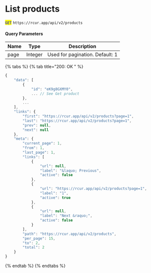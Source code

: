 # List products

<mark style="color:blue;">`GET`</mark> `https://rcur.app/api/v2/products`

#### Query Parameters

| Name | Type    | Description                     |
| ---- | ------- | ------------------------------- |
| page | Integer | Used for pagination. Default: 1 |

{% tabs %}
{% tab title="200: OK " %}
```javascript
{
    "data": [
        {
            "id": "eK9g8GXMY0",
            ... // See Get product
        },
        ...
    ],
    "links": {
        "first": "https://rcur.app/api/v2/products?page=1",
        "last": "https://rcur.app/api/v2/products?page=1",
        "prev": null,
        "next": null
    },
    "meta": {
        "current_page": 1,
        "from": 1,
        "last_page": 1,
        "links": [
            {
                "url": null,
                "label": "&laquo; Previous",
                "active": false
            },
            {
                "url": "https://rcur.app/api/v2/products?page=1",
                "label": "1",
                "active": true
            },
            {
                "url": null,
                "label": "Next &raquo;",
                "active": false
            }
        ],
        "path": "https://rcur.app/api/v2/products",
        "per_page": 15,
        "to": 2,
        "total": 2
    }
}
```
{% endtab %}
{% endtabs %}
